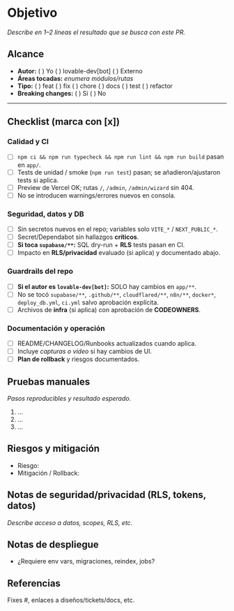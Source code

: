 # Objetivo
_Describe en 1–2 líneas el resultado que se busca con este PR._

## Alcance
- **Autor:** ( ) Yo  ( ) lovable-dev[bot]  ( ) Externo
- **Áreas tocadas:** _enumera módulos/rutas_
- **Tipo:** ( ) feat  ( ) fix  ( ) chore  ( ) docs  ( ) test  ( ) refactor
- **Breaking changes:** ( ) Sí  ( ) No

---

## Checklist (marca con [x])

### Calidad y CI
- [ ] `npm ci && npm run typecheck && npm run lint && npm run build` pasan en `app/`.
- [ ] Tests de unidad / smoke (`npm run test`) pasan; se añadieron/ajustaron tests si aplica.
- [ ] Preview de Vercel OK; rutas `/`, `/admin`, `/admin/wizard` sin 404.
- [ ] No se introducen warnings/errores nuevos en consola.

### Seguridad, datos y DB
- [ ] Sin secretos nuevos en el repo; variables solo `VITE_*` / `NEXT_PUBLIC_*`.
- [ ] Secret/Dependabot sin hallazgos **críticos**.
- [ ] **Si toca `supabase/**`:** SQL dry-run + **RLS** tests pasan en CI.
- [ ] Impacto en **RLS/privacidad** evaluado (si aplica) y documentado abajo.

### Guardrails del repo
- [ ] **Si el autor es `lovable-dev[bot]`:** SOLO hay cambios en `app/**`.
- [ ] No se tocó `supabase/**`, `.github/**`, `cloudflared/**`, `n8n/**`, `docker*`, `deploy_db.yml`, `ci.yml` salvo aprobación explícita.
- [ ] Archivos de **infra** (si aplica) con aprobación de **CODEOWNERS**.

### Documentación y operación
- [ ] README/CHANGELOG/Runbooks actualizados cuando aplica.
- [ ] Incluye *capturas o video* si hay cambios de UI.
- [ ] **Plan de rollback** y riesgos documentados.

## Pruebas manuales
_Pasos reproducibles y resultado esperado._
1. …
2. …
3. …

## Riesgos y mitigación
- Riesgo:
- Mitigación / Rollback:

## Notas de seguridad/privacidad (RLS, tokens, datos)
_Describe acceso a datos, scopes, RLS, etc._

## Notas de despliegue
- ¿Requiere env vars, migraciones, reindex, jobs?

## Referencias
Fixes #<issue>, enlaces a diseños/tickets/docs, etc.
